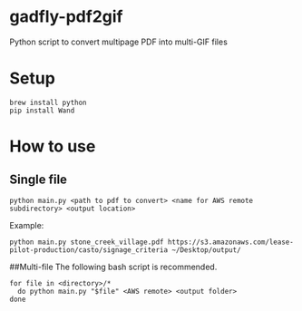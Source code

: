 # gadfly-pdf2gif
Python script to convert multipage PDF into multi-GIF files

# Setup

    brew install python
    pip install Wand

# How to use
## Single file

    python main.py <path to pdf to convert> <name for AWS remote subdirectory> <output location>
    
Example:

    python main.py stone_creek_village.pdf https://s3.amazonaws.com/lease-pilot-production/casto/signage_criteria ~/Desktop/output/

##Multi-file
The following bash script is recommended.

    for file in <directory>/*
      do python main.py "$file" <AWS remote> <output folder>
    done
